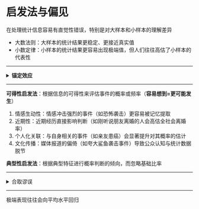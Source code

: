 # 启发法与偏见

在处理统计信息容易有直觉性错误，特别是对大样本和小样本的理解差异

* 大数法则：大样本的统计结果更稳定、更接近真实值
* 小数定律：小样本的统计结果更容易出现极端值，但人们往往高估了小样本的代表性

***

<details>

<summary><strong>锚定效应</strong></summary>

在进行估计或判断时，会受到初始信息（锚点）的强烈影响

</details>

***

**可得性启发法**‌：根据信息的可得性来评估事件的概率或频率（**容易想到=更可能发生**）

1. 情感生动性：情感冲击强烈的事件（如恐怖袭击）更容易被记忆提取
2. 近期性：近期经历直接影响判断（如刚听说朋友离婚的人会高估全社会离婚率）
3. 个人化关联：与自身相关的事件（如亲友患癌）会显著提升对其概率的估计
4. 文化传播：媒体报道的偏倚（如夸大鲨鱼袭击事件）导致公众认知与统计数据脱节



**典型性启发法**：根据典型特征进行概率判断的倾向，而忽略基础比率

***

<details>

<summary>合取谬误</summary>

倾向于认为多个事件的联合概率高于单个事件的概率，违背了逻辑原则

</details>

***

极端表现往往会向平均水平回归
